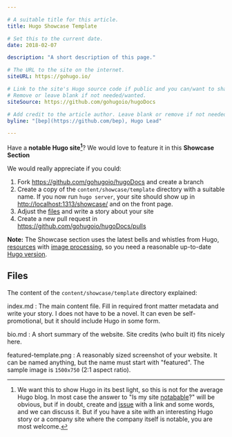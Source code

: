 ```yaml
---

# A suitable title for this article.
title: Hugo Showcase Template

# Set this to the current date.
date: 2018-02-07

description: "A short description of this page."

# The URL to the site on the internet.
siteURL: https://gohugo.io/

# Link to the site's Hugo source code if public and you can/want to share.
# Remove or leave blank if not needed/wanted.
siteSource: https://github.com/gohugoio/hugoDocs

# Add credit to the article author. Leave blank or remove if not needed/wanted.
byline: "[bep](https://github.com/bep), Hugo Lead"

---
```


Have a **notable Hugo site[^1]**? We would love to feature it in this **Showcase Section**

We would really appreciate if you could:

1. Fork https://github.com/gohugoio/hugoDocs and create a branch
1. Create a copy of the `content/showcase/template` directory with a suitable name. If you now run `hugo server`, your site should show up in [http://localhost:1313/showcase/](http://localhost:1313/showcase/) and on the front page.
2. Adjust the [files](#files) and write a story about your site
3. Create a new pull request in https://github.com/gohugoio/hugoDocs/pulls

**Note:** The Showcase section uses the latest bells and whistles from Hugo, [resources](/content-management/page-resources/) with [image processing](/content-management/image-processing/), so you need a reasonable up-to-date [Hugo version](https://github.com/gohugoio/hugo/releases). 

## Files

The content of the `content/showcase/template` directory explained:

index.md
: The main content file. Fill in required front matter metadata and write your story. I does not have to be a novel. It can even be self-promotional, but it should include Hugo in some form.

bio.md
: A short summary of the website. Site credits (who built it) fits nicely here.

featured-template.png
: A reasonably sized screenshot of your website. It can be named anything, but the name must start with "featured". The sample image is `1500x750` (2:1 aspect ratio).



[^1]: We want this to show Hugo in its best light, so this is not for the average Hugo blog. In most case the answer to "Is my site [notabable](http://www.dictionary.com/browse/notable)?" will be obvious, but if in doubt, create and [issue](https://github.com/gohugoio/hugoDocs/issues) with a link and some words, and we can discuss it. But if you have a site with an interesting Hugo story or a company site where the company itself is notable, you are most welcome.
